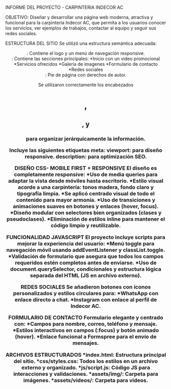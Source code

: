 INFORME DEL PROYECTO - CARPINTERIA INDECOR AC

OBJETIVO: Diseñar y desarrollar una página web moderna, atractiva y funcional para la carpintería Indecor AC, que permita a los usuarios conocer los servicios, ver ejemplos de trabajos, contactar al equipo y seguir sus redes sociales.

ESTRUCTURA DEL SITIO 
Se utilizó una estructura semántica adecuada:
<header>: Contiene el logo y un menú de navegación responsive.
<main>: Contiene las secciones principales:
*Inicio con un video promocional 
*Servicios ofrecidos
*Galeria de imagenes 
*Formulario de contacto
*Redes sociales
<footer>: Pie de página con derechos de autor.

Se utilizaron correctamente los encabezados <h1>, <h2>, y <h3> para organizar jerárquicamente la información.

Incluye las siguientes etiquetas meta:
viewport: para diseño responsive.
description: para optimización SEO.

DISEÑO CSS- MOBILE FIRST + RESPONSIVE
El diseño es completamente responsive:
*Uso de media queries para adaptar la vista desde móviles hasta escritorio.
*Estilo visual acorde a una carpintería: tonos madera, fondo claro y tipografía limpia.
*Se aplicó centrado visual de todo el contenido para mayor armonía.
*Uso de transiciones y animaciones suaves en botones y enlaces (hover, focus).
*Diseño modular con selectores bien organizados (clases y pseudoclases).
*Eliminación de estilos inline para mantener el código limpio y reutilizable.

FUNCIONALIDAD JAVASCRIPT
El proyecto incluye scripts para mejorar la experiencia del usuario:
*Menú toggle para navegación móvil usando addEventListener y classList.toggle.
*Validación de formulario que asegura que todos los campos requeridos estén completos antes de enviarse.
*Uso de document.querySelector, condicionales y estructura lógica separada del HTML (JS en archivo externo).

REDES SOCIALES
Se añadieron botones con íconos personalizados y estilos circulares para:
*WhatsApp con enlace directo a chat.
*Instagram con enlace al perfil de Indecor AC.

FORMULARIO DE CONTACTO
Formulario elegante y centrado con:
*Campos para nombre, correo, teléfono y mensaje.
*Estilos interactivos en campos (:focus) y botón animado (hover).
*Enlace funcional a Formspree para el envío de mensajes.

ARCHIVOS ESTRUCTURADOS
*index.html: Estructura principal del sitio.
*css/styles.css: Todos los estilos en un archivo externo y organizado.
*js/script.js: Código JS para interacciones y validaciones.
*assets/img/: Carpeta para imágenes.
*assets/videos/: Carpeta para videos.